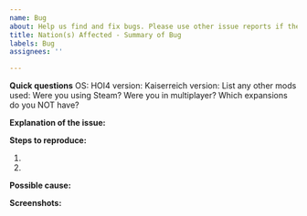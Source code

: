 ```yaml
---
name: Bug
about: Help us find and fix bugs. Please use other issue reports if they are more specific about your issue
title: Nation(s) Affected - Summary of Bug
labels: Bug
assignees: ''

---
```


**Quick questions**
OS:
HOI4 version:
Kaiserreich version:
List any other mods used:
Were you using Steam?
Were you in multiplayer?
Which expansions do you NOT have?

**Explanation of the issue:**


**Steps to reproduce:**

1.

2.

**Possible cause:**


**Screenshots:**
